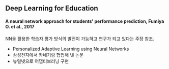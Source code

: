 ## Deep Learning for Education

#### A neural network approach for students' performance prediction, Fumiya O. et al., 2017
NN을 활용한 학습자 평가 방식의 발전이 가능하고 연구가 되고 있다는 주장 참조.
 - Personalized Adaptive Learning using Neural Networks
  - 삼성전자에서 카네기랑 협업해 낸 논문
  - 뉴럴넷으로 어댑티브러닝 구현


